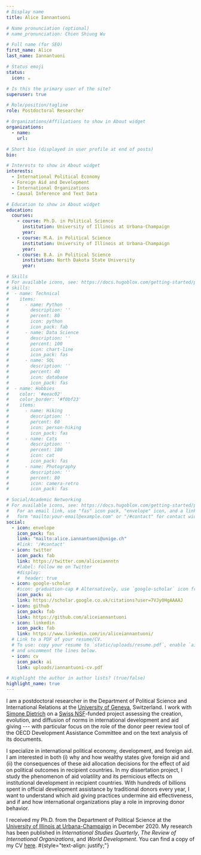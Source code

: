 ```yaml
---
# Display name
title: Alice Iannantuoni

# Name pronunciation (optional)
# name_pronunciation: Chien Shiung Wu

# Full name (for SEO)
first_name: Alice
last_name: Iannantuoni

# Status emoji
status:
  icon: ☕️

# Is this the primary user of the site?
superuser: true

# Role/position/tagline
role: Postdoctoral Researcher

# Organizations/Affiliations to show in About widget
organizations:
  - name: 
    url: 

# Short bio (displayed in user profile at end of posts)
bio: 

# Interests to show in About widget
interests:
  - International Political Economy
  - Foreign Aid and Development
  - International Organizations
  - Causal Inference and Text Data

# Education to show in About widget
education:
  courses:
    - course: Ph.D. in Political Science
      institution: University of Illinois at Urbana-Champaign
      year: 
    - course: M.A. in Political Science
      institution: University of Illinois at Urbana-Champaign
      year: 
    - course: B.A. in Political Science
      institution: North Dakota State University
      year: 

# Skills
# For available icons, see: https://docs.hugoblox.com/getting-started/page-builder/#icons
# skills:
#  - name: Technical
#    items:
#      - name: Python
#        description: ''
#        percent: 80
#        icon: python
#        icon_pack: fab
#      - name: Data Science
#        description: ''
#        percent: 100
#        icon: chart-line
#        icon_pack: fas
#      - name: SQL
#        description: ''
#        percent: 40
#        icon: database
#        icon_pack: fas
#  - name: Hobbies
#    color: '#eeac02'
#    color_border: '#f0bf23'
#    items:
#      - name: Hiking
#        description: ''
#        percent: 60
#        icon: person-hiking
#        icon_pack: fas
#      - name: Cats
#        description: ''
#        percent: 100
#        icon: cat
#        icon_pack: fas
#      - name: Photography
#        description: ''
#        percent: 80
#        icon: camera-retro
#        icon_pack: fas

# Social/Academic Networking
# For available icons, see: https://docs.hugoblox.com/getting-started/page-builder/#icons
#   For an email link, use "fas" icon pack, "envelope" icon, and a link in the
#   form "mailto:your-email@example.com" or "/#contact" for contact widget.
social:
  - icon: envelope
    icon_pack: fas
    link: "mailto:alice.iannantuoni@unige.ch"
    #link: '/#contact'
  - icon: twitter
    icon_pack: fab
    link: https://twitter.com/aliceiannntn
    #label: Follow me on Twitter
    #display:
    #  header: true
  - icon: google-scholar
    #icon: graduation-cap # Alternatively, use `google-scholar` icon from `ai` icon pack
    icon_pack: ai
    link: https://scholar.google.co.uk/citations?user=7VJy0HgAAAAJ
  - icon: github
    icon_pack: fab
    link: https://github.com/aliceiannantuoni
  - icon: linkedin
    icon_pack: fab
    link: https://www.linkedin.com/in/aliceiannantuoni/
  # Link to a PDF of your resume/CV.
  # To use: copy your resume to `static/uploads/resume.pdf`, enable `ai` icons in `params.yaml`,
  # and uncomment the lines below.
  - icon: cv
    icon_pack: ai
    link: uploads/iannantuoni-cv.pdf

# Highlight the author in author lists? (true/false)
highlight_name: true
---
```


I am a postdoctoral researcher in the Department of Political Science and International Relations at the [University of Geneva](https://www.unige.ch/sciences-societe/speri), Switzerland. I work with [Simone Dietrich](http://simone-dietrich.com) on a [Swiss NSF](https://www.snf.ch/en)-funded project assessing the creation, evolution, and diffusion of norms in international development and aid giving --- with particular focus on the role of the donor peer review tool of the OECD Development Assistance Committee and on the text analysis of its documents.

I specialize in international political economy, development, and foreign aid. I am interested in both (i) why and how wealthy states give foreign aid and (ii) the consequences of these aid allocation decisions for the effect of aid on political outcomes in recipient countries. In my dissertation project, I study the phenomenon of aid volatility and its pernicious effects on institutional development in recipient countries. With hundreds of billions spent in official development assistance by traditional donors every year, I want to understand which aid giving practices undermine aid effectiveness, and if and how international organizations play a role in improving donor behavior. 

I received my Ph.D. from the Department of Political Science at the [University of Illinois at Urbana-Champaign](https://pol.illinois.edu) in December 2020. My research has been published in _International Studies Quarterly_, _The Review of International Organizations_, and _World Development_. You can find a copy of my CV [here](https://www.aliceiannantuoni.com/files/iannantuoni-cv.pdf). 
#{style="text-align: justify;"}
